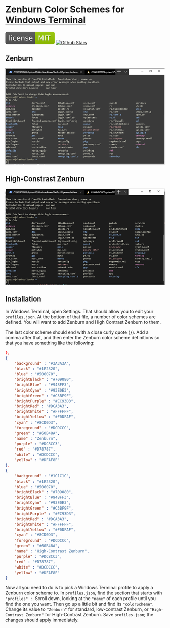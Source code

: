 # Zenburn Color Schemes for [Windows Terminal](https://github.com/microsoft/terminal)

[![MIT License](img/mit_license.svg)](https://opensource.org/licenses/MIT)
[![Github Stars](https://img.shields.io/github/stars/agkozak/windows-terminal-zenburn.svg)](https://github.com/agkozak/windows-terminal-zenburn/stargazers)

## Zenburn

![Zenburn (Low-Contrast)](img/zenburn.png)

## High-Constrast Zenburn

![High-Contrast Zenburn](img/high_contrast_zenburn.png)

## Installation

In Windows Terminal, open Settings. That should allow you to edit your `profiles.json`. At the bottom of that file, a number of color schemes are defined. You will want to add Zenburn and High Contrast Zenburn to them.

The last color scheme should end with a close curly quote (`}`). Add a comma after that, and then enter the Zenburn color scheme definitions so that you have something like the following:

```json
},
{
    "background" : "#3A3A3A",
    "black" : "#1E2320",
    "blue" : "#506070",
    "brightBlack" : "#709080",
    "brightBlue" : "#94BFF3",
    "brightCyan" : "#93E0E3",
    "brightGreen" : "#C3BF9F",
    "brightPurple" : "#EC93D3",
    "brightRed" : "#DCA3A3",
    "brightWhite" : "#FFFFFF",
    "brightYellow" : "#F0DFAF",
    "cyan" : "#8CD0D3",
    "foreground" : "#DCDCCC",
    "green" : "#60B48A",
    "name" : "Zenburn",
    "purple" : "#DC8CC3",
    "red" : "#D78787",
    "white" : "#DCDCCC",
    "yellow" : "#DFAF8F"
},
{
    "background" : "#1C1C1C",
    "black" : "#1E2320",
    "blue" : "#506070",
    "brightBlack" : "#709080",
    "brightBlue" : "#94BFF3",
    "brightCyan" : "#93E0E3",
    "brightGreen" : "#C3BF9F",
    "brightPurple" : "#EC93D3",
    "brightRed" : "#DCA3A3",
    "brightWhite" : "#FFFFFF",
    "brightYellow" : "#F0DFAF",
    "cyan" : "#8CD0D3",
    "foreground" : "#DCDCCC",
    "green" : "#60B48A",
    "name" : "High-Contrast Zenburn",
    "purple" : "#DC8CC3",
    "red" : "#D78787",
    "white" : "#DCDCCC",
    "yellow" : "#DFAF8F"
}
```

Now all you need to do is to pick a Windows Terminal profile to apply a Zenburn color scheme to. In `profiles.json`, find the section that starts with `"profiles" :`. Scroll down, looking at the `"name"` of each profile until you find the one you want. Then go up a little bit and find its `"colorScheme"`. Change its value to `"Zenburn"` for standard, low-contrast Zenburn, or `"High-Contrast Zenburn"` for High-Contrast Zenburn. Save `profiles.json`; the changes should apply immediately.
